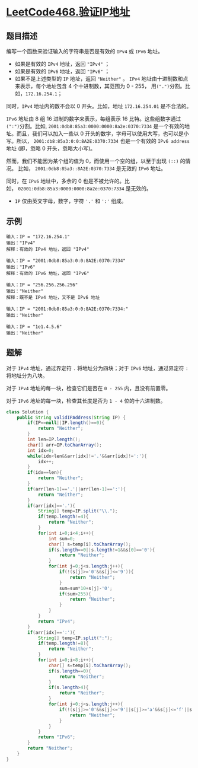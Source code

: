# [LeetCode468.验证IP地址](https://leetcode-cn.com/problems/validate-ip-address/)
## 题目描述
编写一个函数来验证输入的字符串是否是有效的 `IPv4` 或 `IPv6` 地址。

- 如果是有效的 `IPv4` 地址，返回 `"IPv4"` ；
- 如果是有效的 `IPv6` 地址，返回 `"IPv6"` ；
- 如果不是上述类型的 `IP` 地址，返回 `"Neither"` 。
`IPv4` 地址由十进制数和点来表示，每个地址包含 4 个十进制数，其范围为 0 - 255， 用`(".")`分割。比如，`172.16.254.1`；

同时，`IPv4` 地址内的数不会以 0 开头。比如，地址 `172.16.254.01` 是不合法的。

`IPv6` 地址由 8 组 16 进制的数字来表示，每组表示 16 比特。这些组数字通过 `(":")`分割。比如, `2001:0db8:85a3:0000:0000:8a2e:0370:7334` 是一个有效的地址。而且，我们可以加入一些以 0 开头的数字，字母可以使用大写，也可以是小写。所以， `2001:db8:85a3:0:0:8A2E:0370:7334` 也是一个有效的 `IPv6 address`地址 (即，忽略 0 开头，忽略大小写)。

然而，我们不能因为某个组的值为 0，而使用一个空的组，以至于出现 `(::)` 的情况。 比如， `2001:0db8:85a3::8A2E:0370:7334` 是无效的 `IPv6` 地址。

同时，在 `IPv6` 地址中，多余的 0 也是不被允许的。比如， `02001:0db8:85a3:0000:0000:8a2e:0370:7334` 是无效的。

- `IP` 仅由英文字母，数字，字符 `'.'` 和 `':'` 组成。
## 示例
```
输入：IP = "172.16.254.1"
输出："IPv4"
解释：有效的 IPv4 地址，返回 "IPv4"
```
```
输入：IP = "2001:0db8:85a3:0:0:8A2E:0370:7334"
输出："IPv6"
解释：有效的 IPv6 地址，返回 "IPv6"
```
```
输入：IP = "256.256.256.256"
输出："Neither"
解释：既不是 IPv4 地址，又不是 IPv6 地址
```
```
输入：IP = "2001:0db8:85a3:0:0:8A2E:0370:7334:"
输出："Neither"
```
```
输入：IP = "1e1.4.5.6"
输出："Neither"
```
## 题解
对于 `IPv4` 地址，通过界定符 `.` 将地址分为四块；对于 `IPv6` 地址，通过界定符 `:` 将地址分为八块。

对于 `IPv4` 地址的每一块，检查它们是否在 `0 - 255` 内，且没有前置零。

对于 `IPv6` 地址的每一块，检查其长度是否为 `1 - 4` 位的十六进制数。

```java
class Solution {
    public String validIPAddress(String IP) {
        if(IP==null||IP.length()==0){
            return "Neither";
        }
        int len=IP.length();
        char[] arr=IP.toCharArray();
        int idx=0;
        while(idx<len&&arr[idx]!='.'&&arr[idx]!=':'){
            idx++;
        }
        if(idx==len){
            return "Neither";
        }
        if(arr[len-1]=='.'||arr[len-1]==':'){
            return "Neither";
        }
        if(arr[idx]=='.'){
            String[] temp=IP.split("\\.");
            if(temp.length!=4){
                return "Neither";
            }
            for(int i=0;i<4;i++){
                int sum=0;
                char[] s=temp[i].toCharArray();
                if(s.length==0||s.length!=1&&s[0]=='0'){
                    return "Neither";
                }
                for(int j=0;j<s.length;j++){
                    if(!(s[j]>='0'&&s[j]<='9')){
                        return "Neither";
                    }
                    sum=sum*10+s[j]-'0';
                    if(sum>255){
                        return "Neither";
                    }
                }
            }
            return "IPv4";
        }
        if(arr[idx]==':'){
            String[] temp=IP.split(":");
            if(temp.length!=8){
                return "Neither";
            }
            for(int i=0;i<8;i++){
                char[] s=temp[i].toCharArray();
                if(s.length==0){
                    return "Neither";
                }
                if(s.length>4){
                    return "Neither";
                }
                for(int j=0;j<s.length;j++){
                    if(!(s[j]>='0'&&s[j]<='9'||s[j]>='a'&&s[j]<='f'||s[j]>='A'&&s[j]<='F')){
                        return "Neither";
                    }
                }
            }
            return "IPv6";
        }
        return "Neither";
    }
}
```